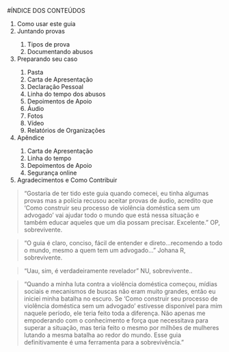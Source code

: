 #ÍNDICE DOS CONTEÚDOS
<ol>
   <li>Como usar este guia</li>
   <li>Juntando provas</li>
      <ol class="sublist">
         <li>Tipos de prova</li>
         <li>Documentando abusos</li>
      </ol>    
   <li>Preparando seu caso</li>
      <ol class="sublist">
         <li>Pasta</li>
         <li>Carta de Apresentação</li>
         <li>Declaração Pessoal</li>
         <li>Linha do tempo dos abusos</li>
         <li>Depoimentos de Apoio</li>
         <li>Áudio</li>
         <li>Fotos</li>
         <li>Vídeo</li>
         <li>Relatórios de Organizações</li>
      </ol>
   <li>Apêndice</li>
      <ol class="sublist">
         <li>Carta de Apresentação</li>
         <li>Linha do tempo</li>
         <li>Depoimentos de Apoio</li>
         <li>Segurança online</li>
      </ol>
   <li>Agradecimentos e Como Contribuir</li>
</ol>

<blockquote>
“Gostaria de ter tido este guia quando comecei, eu tinha algumas provas mas a polícia recusou aceitar provas de áudio, acredito que ‘Como construir seu processo de violência doméstica sem um advogado’ vai ajudar todo o mundo que está nessa situação e também educar aqueles que um dia possam precisar. Excelente.”  <span>OP, sobrevivente.</span>
</blockquote>
<blockquote>
“O guia é claro, conciso, fácil de entender e direto...recomendo a todo o mundo, mesmo a quem tem um advogado…” <span>Johana R, sobrevivente.</span>
</blockquote>
<blockquote>
“Uau, sim, é verdadeiramente revelador” <span>NU, sobrevivente..</span>
</blockquote>
<blockquote>“Quando a minha luta contra a violência doméstica começou, mídias sociais e mecanismos de buscas não eram muito grandes, então eu iniciei minha batalha no escuro. Se ‘Como construir seu processo de violência doméstica sem um advogado’ estivesse disponível para mim naquele período, ele teria feito toda a diferença. Não apenas me empoderando com o conhecimento e força que necessitava para superar a situação, mas teria feito o mesmo por milhões de mulheres lutando a mesma batalha ao redor do mundo. Esse guia definitivamente é uma ferramenta para a sobrevivência.”</blockquote>
